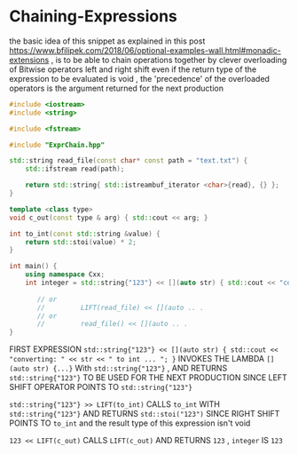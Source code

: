 # Chaining-Expressions

the basic idea of this snippet as explained in this post https://www.bfilipek.com/2018/06/optional-examples-wall.html#monadic-extensions ,
is to be able to chain operations together by clever overloading of Bitwise operators left and right shift even if the return type of the expression to be evaluated is void ,
the 'precedence' of the overloaded operators is the argument returned for the next production

```cpp
#include <iostream>
#include <string>

#include <fstream>

#include "ExprChain.hpp"

std::string read_file(const char* const path = "text.txt") {
    std::ifstream read(path);

    return std::string{ std::istreambuf_iterator <char>{read}, {} };
}

template <class type>
void c_out(const type & arg) { std::cout << arg; }

int to_int(const std::string &value) {
    return std::stoi(value) * 2;
}

int main() {
    using namespace Cxx;
    int integer = std::string{"123"} << [](auto str) { std::cout << "converting: " << str << " to int ... "; } >> LIFT(to_int) << LIFT(c_out);
	
       // or
       //         LIFT(read_file) << [](auto .. .
       // or
       //         read_file() << [](auto .. .
}
```

FIRST EXPRESSION `std::string{"123"} << [](auto str) { std::cout << "converting: " << str << " to int ... "; }` INVOKES THE LAMBDA `[](auto str) {...}` With `std::string{"123"}` , AND RETURNS `std::string{"123"}` TO BE USED FOR THE NEXT PRODUCTION SINCE LEFT SHIFT OPERATOR POINTS TO `std::string{"123"}`

`std::string{"123"} >> LIFT(to_int)` CALLS `to_int` WITH `std::string{"123"}` AND RETURNS `std::stoi("123")` SINCE RIGHT SHIFT POINTS TO `to_int` and the result type of this expression isn't void

`123 << LIFT(c_out)` CALLS `LIFT(c_out)` AND RETURNS `123` , `integer` IS `123`

